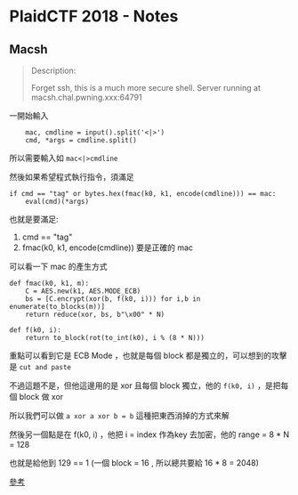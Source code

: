 # PlaidCTF 2018 - Notes

## Macsh
> Description:
> 
> Forget ssh, this is a much more secure shell. 
> Server running at macsh.chal.pwning.xxx:64791


一開始輸入
```
    mac, cmdline = input().split('<|>')
    cmd, *args = cmdline.split()
```

所以需要輸入如 `mac<|>cmdline`

然後如果希望程式執行指令，須滿足

```
if cmd == "tag" or bytes.hex(fmac(k0, k1, encode(cmdline))) == mac:
    eval(cmd)(*args)
```

也就是要滿足:
1. cmd == "tag"
2. fmac(k0, k1, encode(cmdline)) 要是正確的 mac

可以看一下 mac 的產生方式
```
def fmac(k0, k1, m):
    C = AES.new(k1, AES.MODE_ECB)
    bs = [C.encrypt(xor(b, f(k0, i))) for i,b in enumerate(to_blocks(m))]
    return reduce(xor, bs, b"\x00" * N)

def f(k0, i):
    return to_block(rot(to_int(k0), i % (8 * N)))
```

重點可以看到它是 ECB Mode ，也就是每個 block 都是獨立的，可以想到的攻擊是 `cut and paste`

不過這題不是，但他這邊用的是 xor 且每個 block 獨立，他的 `f(k0, i)` ，是把每個 block 做 xor

所以我們可以做 `a xor a xor b = b` 這種把東西消掉的方式來解 

然後另一個點是在 f(k0, i) ，他把 i = index 作為key 去加密，他的 range = 8 * N = 128

也就是給他到 129 == 1  (一個 block = 16 , 所以總共要給 16 * 8 = 2048)


[參考](https://ctftime.org/task/6064)

